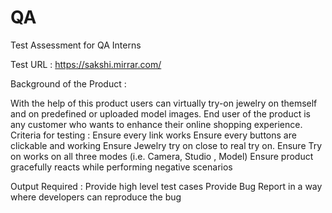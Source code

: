 # QA

Test Assessment for QA Interns 

Test URL : https://sakshi.mirrar.com/

Background of the Product : 

With the help of this product users can virtually try-on jewelry on themself and on predefined or uploaded model images. End user of the product is any customer who wants to enhance their online shopping experience.
Criteria for testing : 
Ensure every link works 
Ensure every buttons are clickable and working 
Ensure Jewelry try on close to real try on.
Ensure Try on works on all three modes (i.e. Camera, Studio , Model) 
Ensure product gracefully reacts while performing negative scenarios 

Output Required : 
Provide high level test cases 
Provide Bug Report in a way where developers can reproduce the bug
